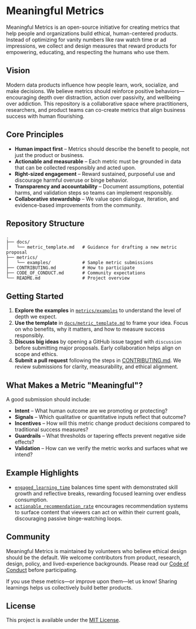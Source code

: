 # Meaningful Metrics

Meaningful Metrics is an open-source initiative for creating metrics that help people and organizations build ethical, human-centered products. Instead of optimizing for vanity numbers like raw watch time or ad impressions, we collect and design measures that reward products for empowering, educating, and respecting the humans who use them.

## Vision

Modern data products influence how people learn, work, socialize, and make decisions. We believe metrics should reinforce positive behaviors—encouraging depth over distraction, action over passivity, and wellbeing over addiction. This repository is a collaborative space where practitioners, researchers, and product teams can co-create metrics that align business success with human flourishing.

## Core Principles

- **Human impact first** – Metrics should describe the benefit to people, not just the product or business.
- **Actionable and measurable** – Each metric must be grounded in data that can be collected responsibly and acted upon.
- **Right-sized engagement** – Reward sustained, purposeful use and discourage harmful overuse or binge behavior.
- **Transparency and accountability** – Document assumptions, potential harms, and validation steps so teams can implement responsibly.
- **Collaborative stewardship** – We value open dialogue, iteration, and evidence-based improvements from the community.

## Repository Structure

```
.
├── docs/
│   └── metric_template.md   # Guidance for drafting a new metric proposal
├── metrics/
│   └── examples/            # Sample metric submissions
├── CONTRIBUTING.md          # How to participate
├── CODE_OF_CONDUCT.md       # Community expectations
└── README.md                # Project overview
```

## Getting Started

1. **Explore the examples** in [`metrics/examples`](metrics/examples/) to understand the level of depth we expect.
2. **Use the template** in [`docs/metric_template.md`](docs/metric_template.md) to frame your idea. Focus on who benefits, why it matters, and how to measure success responsibly.
3. **Discuss big ideas** by opening a GitHub issue tagged with `discussion` before submitting major proposals. Early collaboration helps align on scope and ethics.
4. **Submit a pull request** following the steps in [CONTRIBUTING.md](CONTRIBUTING.md). We review submissions for clarity, measurability, and ethical alignment.

## What Makes a Metric "Meaningful"?

A good submission should include:

- **Intent** – What human outcome are we promoting or protecting?
- **Signals** – Which qualitative or quantitative inputs reflect that outcome?
- **Incentives** – How will this metric change product decisions compared to traditional success measures?
- **Guardrails** – What thresholds or tapering effects prevent negative side effects?
- **Validation** – How can we verify the metric works and surfaces what we intend?

## Example Highlights

- [`engaged_learning_time`](metrics/examples/engaged_learning_time.md) balances time spent with demonstrated skill growth and reflective breaks, rewarding focused learning over endless consumption.
- [`actionable_recommendation_rate`](metrics/examples/actionable_recommendation_rate.md) encourages recommendation systems to surface content that viewers can act on within their current goals, discouraging passive binge-watching loops.

## Community

Meaningful Metrics is maintained by volunteers who believe ethical design should be the default. We welcome contributors from product, research, design, policy, and lived-experience backgrounds. Please read our [Code of Conduct](CODE_OF_CONDUCT.md) before participating.

If you use these metrics—or improve upon them—let us know! Sharing learnings helps us collectively build better products.

## License

This project is available under the [MIT License](LICENSE).
